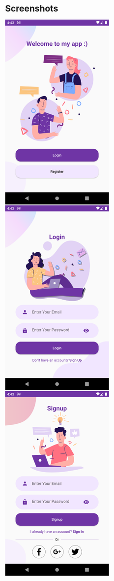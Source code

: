 # Screenshots

<div>

<img src="screenshots/1.png" height="600px">
<img src="screenshots/2.png" height="600px">
<img src="screenshots/3.png" height="600px">

</div>
